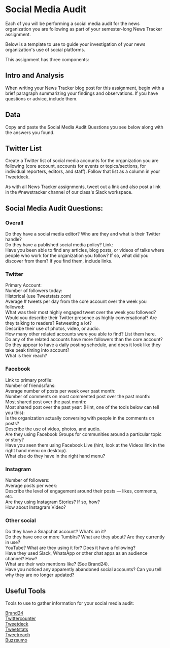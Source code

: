 # Social Media Audit

Each of you will be performing a social media audit for the news organization you
are following as part of your semester-long News Tracker assignment.

Below is a template to use to guide your investigation of your news organization's
use of social platforms.

This assignment has three components:


## Intro and Analysis

When writing your News Tracker blog post for this assignment, begin
with a brief paragraph summarizing your findings and observations. If you have
questions or advice, include them.

## Data

Copy and paste the Social Media Audit Questions you see below along with the
answers you found.

## Twitter List

Create a Twitter list of social media accounts for the organization you are following
(core account, accounts for events or topics/sections, for individual reporters,
editors, and staff). Follow that list as a column in your Tweetdeck.

As with all News Tracker assignments, tweet out a link and also post a link
in the #newstracker channel of our class's Slack workspace.

## Social Media Audit Questions:

### Overall
Do they have a social media editor? Who are they and what is their Twitter handle?<br>
Do they have a published social media policy? Link:<br>
Have you been able to find any articles, blog posts, or videos of talks where people
who work for the organization you follow? If so, what did you discover from them?
If you find them, include links.<br>

### Twitter

Primary Account:<br>
Number of followers today:  <br>
Historical (use Tweetstats.com)<br>
Average # tweets per day from the core account over the week you followed:<br>
What was their most highly engaged tweet over the week you followed?<br>
Would you describe their Twitter presence as highly conversational? Are they
talking to readers? Retweeting a lot?<br>
Describe their use of photos, video, or audio.<br>
How many other related accounts were you able to find? List them here.<br>
Do any of the related accounts have more followers than the core account?<br>
Do they appear to have a daily posting schedule, and does it look like they
take peak timing into account?<br>
What is their reach?<br>

### Facebook

Link to primary profile:<br>
Number of friends/fans:<br>
Average number of posts per week over past month:<br>
Number of comments on most commented post over the past month:<br>
Most shared post over the past month:<br>
Most shared post over the past year: (Hint, one of the tools below can tell you this):<br>
Is the organization actually conversing with people in the comments on posts?<br>
Describe the use of video, photos, and audio.<br>
Are they using Facebook Groups for communities around a particular topic or story?<br>
Have you seen them using Facebook Live (hint, look at the Videos
link in the right hand menu on desktop).<br>
What else do they have in the right hand menu?<br>

### Instagram

Number of followers:<br>
Average posts per week:<br>
Describe the level of engagement around their posts — likes, comments, etc.<br>
Are they using Instagram Stories? If so, how?<br>
How about Instagram Video?<br>

### Other social

Do they have a Snapchat account? What’s on it?<br>
Do they have one or more Tumblrs? What are they about? Are they currently in use?<br>
YouTube? What are they using it for? Does it have a following?<br>
Have they used Slack, WhatsApp or other chat apps as an audience channel? How?<br>
What are their web mentions like? (See Brand24).<br>
Have you noticed any apparently abandoned social accounts? Can you tell
why they are no longer updated? <br>

## Useful Tools

Tools to use to gather information for your social media audit:

[Brand24](http://brand24.com)<br>
[Twittercounter](http://twittercounter.com)<br>
[Tweetdeck](http://tweetdeck.com)<br>
[Tweetstats](http://tweetstats.com)<br>
[Tweetreach](http://tweetreach.com)<br>
[Buzzsumo](http://buzzsumo.com/)<br>
